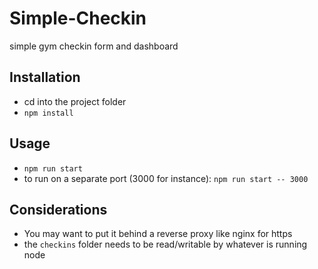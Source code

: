# Simple-Checkin
simple gym checkin form and dashboard

## Installation

* cd into the project folder
* `npm install`

## Usage

* `npm run start`
* to run on a separate port (3000 for instance): `npm run start -- 3000`

## Considerations

* You may want to put it behind a reverse proxy like nginx for https
* the `checkins` folder needs to be read/writable by whatever is running node
